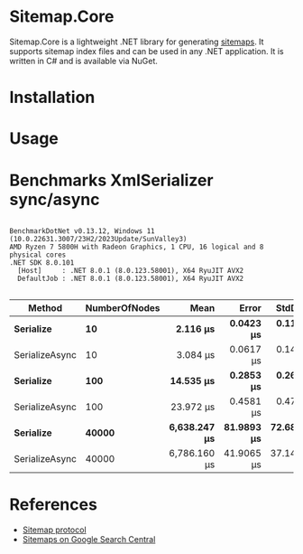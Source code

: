Sitemap.Core
=============
Sitemap.Core is a lightweight .NET library for generating [sitemaps](https://www.sitemaps.org/). It supports sitemap index files and can be used in any .NET application. It is written in C# and is available via NuGet.

# Installation

# Usage

# Benchmarks XmlSerializer sync/async
```

BenchmarkDotNet v0.13.12, Windows 11 (10.0.22631.3007/23H2/2023Update/SunValley3)
AMD Ryzen 7 5800H with Radeon Graphics, 1 CPU, 16 logical and 8 physical cores
.NET SDK 8.0.101
  [Host]     : .NET 8.0.1 (8.0.123.58001), X64 RyuJIT AVX2
  DefaultJob : .NET 8.0.1 (8.0.123.58001), X64 RyuJIT AVX2


```
| Method         | NumberOfNodes | Mean         | Error      | StdDev     | Median       |
|--------------- |-------------- |-------------:|-----------:|-----------:|-------------:|
| **Serialize**      | **10**            |     **2.116 μs** |  **0.0423 μs** |  **0.1186 μs** |     **2.069 μs** |
| SerializeAsync | 10            |     3.084 μs |  0.0617 μs |  0.1478 μs |     3.005 μs |
| **Serialize**      | **100**           |    **14.535 μs** |  **0.2853 μs** |  **0.2669 μs** |    **14.539 μs** |
| SerializeAsync | 100           |    23.972 μs |  0.4581 μs |  0.4704 μs |    23.928 μs |
| **Serialize**      | **40000**         | **6,638.247 μs** | **81.9893 μs** | **72.6814 μs** | **6,621.218 μs** |
| SerializeAsync | 40000         | 6,786.160 μs | 41.9065 μs | 37.1491 μs | 6,788.726 μs |



# References
- [Sitemap protocol](https://www.sitemaps.org/protocol.html)
- [Sitemaps on Google Search Central](https://developers.google.com/search/docs/crawling-indexing/sitemaps/overview)